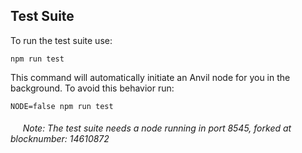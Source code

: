 ## Test Suite

To run the test suite use: 

``` npm run test ```

This command will automatically initiate an Anvil node for you in the background. To avoid this behavior run:

``` NODE=false npm run test ```

###### &nbsp;&nbsp;&nbsp;&nbsp; Note: The test suite needs a node running in port 8545, forked at blocknumber: 14610872